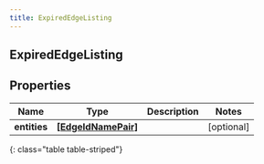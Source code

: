 ```yaml
---
title: ExpiredEdgeListing
---
```

## ExpiredEdgeListing

## Properties

|Name | Type | Description | Notes|
|------------ | ------------- | ------------- | -------------|
| **entities** | [**[EdgeIdNamePair]**](EdgeIdNamePair.html) |  | [optional] |
{: class="table table-striped"}


